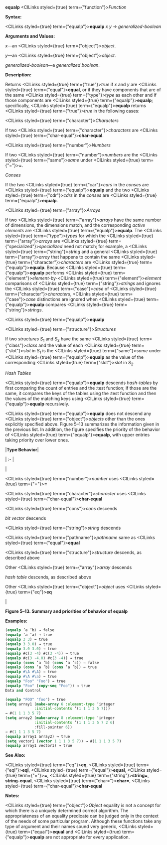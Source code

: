 **equalp** <ClLinks styled={true} term={"function"}><i>Function</i></ClLinks> 



**Syntax:** 



<ClLinks styled={true} term={"equalp"}><b>equalp</b></ClLinks> *x y → generalized-boolean* 



**Arguments and Values:** 



*x*—an <ClLinks styled={true} term={"object"}><i>object</i></ClLinks>. 



*y*—an <ClLinks styled={true} term={"object"}><i>object</i></ClLinks>. 



*generalized-boolean*—a *generalized boolean*. 



**Description:** 



Returns <ClLinks styled={true} term={"true"}><i>true</i></ClLinks> if *x* and *y* are <ClLinks styled={true} term={"equal"}><b>equal</b></ClLinks>, or if they have components that are of the same <ClLinks styled={true} term={"type"}><i>type</i></ClLinks> as each other and if those components are <ClLinks styled={true} term={"equalp"}><b>equalp</b></ClLinks>; specifically, <ClLinks styled={true} term={"equalp"}><b>equalp</b></ClLinks> returns <ClLinks styled={true} term={"true"}><i>true</i></ClLinks> in the following cases: 



<ClLinks styled={true} term={"character"}><i>Characters</i></ClLinks> 



If two <ClLinks styled={true} term={"character"}><i>characters</i></ClLinks> are <ClLinks styled={true} term={"char-equal"}><b>char-equal</b></ClLinks>. 



<ClLinks styled={true} term={"number"}><i>Numbers</i></ClLinks> 



If two <ClLinks styled={true} term={"number"}><i>numbers</i></ClLinks> are the <ClLinks styled={true} term={"same"}><i>same</i></ClLinks> under <ClLinks styled={true} term={"="}><b>=</b></ClLinks>. 



*Conses* 



If the two <ClLinks styled={true} term={"car"}><i>cars</i></ClLinks> in the *conses* are <ClLinks styled={true} term={"equalp"}><b>equalp</b></ClLinks> and the two <ClLinks styled={true} term={"cdr"}><i>cdrs</i></ClLinks> in the *conses* are <ClLinks styled={true} term={"equalp"}><b>equalp</b></ClLinks>. 



<ClLinks styled={true} term={"array"}><i>Arrays</i></ClLinks> 



If two <ClLinks styled={true} term={"array"}><i>arrays</i></ClLinks> have the same number of dimensions, the dimensions match, and the corresponding *active elements* are <ClLinks styled={true} term={"equalp"}><b>equalp</b></ClLinks>. The <ClLinks styled={true} term={"type"}><i>types</i></ClLinks> for which the <ClLinks styled={true} term={"array"}><i>arrays</i></ClLinks> are <ClLinks styled={true} term={"specialized"}><i>specialized</i></ClLinks> need not match; for example, a <ClLinks styled={true} term={"string"}><i>string</i></ClLinks> and a general <ClLinks styled={true} term={"array"}><i>array</i></ClLinks> that happens to contain the same <ClLinks styled={true} term={"character"}><i>characters</i></ClLinks> are <ClLinks styled={true} term={"equalp"}><b>equalp</b></ClLinks>. Because <ClLinks styled={true} term={"equalp"}><b>equalp</b></ClLinks> performs <ClLinks styled={true} term={"element"}><i>element</i></ClLinks>-by-<ClLinks styled={true} term={"element"}><i>element</i></ClLinks> comparisons of <ClLinks styled={true} term={"string"}><i>strings</i></ClLinks> and ignores the <ClLinks styled={true} term={"case"}><i>case</i></ClLinks> of <ClLinks styled={true} term={"character"}><i>characters</i></ClLinks>, <ClLinks styled={true} term={"case"}><i>case</i></ClLinks> distinctions are ignored when <ClLinks styled={true} term={"equalp"}><b>equalp</b></ClLinks> compares <ClLinks styled={true} term={"string"}><i>strings</i></ClLinks>. 















<ClLinks styled={true} term={"equalp"}><b>equalp</b></ClLinks> 



<ClLinks styled={true} term={"structure"}><i>Structures</i></ClLinks> 



If two *structures S*<sub>1</sub> and *S*<sub>2</sub> have the same <ClLinks styled={true} term={"class"}><i>class</i></ClLinks> and the value of each <ClLinks styled={true} term={"slot"}><i>slot</i></ClLinks> in *S*<sub>1</sub> is the <ClLinks styled={true} term={"same"}><i>same</i></ClLinks> under <ClLinks styled={true} term={"equalp"}><b>equalp</b></ClLinks> as the value of the corresponding <ClLinks styled={true} term={"slot"}><i>slot</i></ClLinks> in *S*<sub>2</sub>. 



*Hash Tables* 



<ClLinks styled={true} term={"equalp"}><b>equalp</b></ClLinks> descends *hash-tables* by first comparing the count of entries and the :test function; if those are the same, it compares the keys of the tables using the :test function and then the values of the matching keys using <ClLinks styled={true} term={"equalp"}><b>equalp</b></ClLinks> recursively. 



<ClLinks styled={true} term={"equalp"}><b>equalp</b></ClLinks> does not descend any <ClLinks styled={true} term={"object"}><i>objects</i></ClLinks> other than the ones explicitly specified above. Figure 5–13 summarizes the information given in the previous list. In addition, the figure specifies the priority of the behavior of <ClLinks styled={true} term={"equalp"}><b>equalp</b></ClLinks>, with upper entries taking priority over lower ones. 



|**Type Behavior**|

| :- |

|<p><ClLinks styled={true} term={"number"}><i>number</i></ClLinks> uses <ClLinks styled={true} term={"="}><b>=</b></ClLinks> </p><p><ClLinks styled={true} term={"character"}><i>character</i></ClLinks> uses <ClLinks styled={true} term={"char-equal"}><b>char-equal</b></ClLinks> </p><p><ClLinks styled={true} term={"cons"}><i>cons</i></ClLinks> descends </p><p>*bit vector* descends </p><p><ClLinks styled={true} term={"string"}><i>string</i></ClLinks> descends </p><p><ClLinks styled={true} term={"pathname"}><i>pathname</i></ClLinks> same as <ClLinks styled={true} term={"equal"}><b>equal</b></ClLinks> </p><p><ClLinks styled={true} term={"structure"}><i>structure</i></ClLinks> descends, as described above </p><p>Other <ClLinks styled={true} term={"array"}><i>array</i></ClLinks> descends </p><p>*hash table* descends, as described above </p><p>Other <ClLinks styled={true} term={"object"}><i>object</i></ClLinks> uses <ClLinks styled={true} term={"eq"}><b>eq</b></ClLinks></p>|





**Figure 5–13. Summary and priorities of behavior of equalp** 



**Examples:**
```lisp
(equalp ’a ’b) → false 
(equalp ’a ’a) → true 
(equalp 3 3) → true 
(equalp 3 3.0) → true 
(equalp 3.0 3.0) → true 
(equalp #c(3 -4) #c(3 -4)) → true 
(equalp #c(3 -4.0) #c(3 -4)) → true 
(equalp (cons ’a ’b) (cons ’a ’c)) → false 
(equalp (cons ’a ’b) (cons ’a ’b)) → true 
(equalp #\A #\A) → true 
(equalp #\A #\a) → true 
(equalp "Foo" "Foo") → true 
(equalp "Foo" (copy-seq "Foo")) → true 
Data and Control 

(equalp "FOO" "foo") → true 
(setq array1 (make-array 6 :element-type ’integer 
			 :initial-contents ’(1 1 1 3 5 7))) 
→ #(1 1 1 3 5 7) 
(setq array2 (make-array 8 :element-type ’integer 
			 :initial-contents ’(1 1 1 3 5 7 2 6) 
			 :fill-pointer 6)) 
→ #(1 1 1 3 5 7) 
(equalp array1 array2) → true 
(setq vector1 (vector 1 1 1 3 5 7)) → #(1 1 1 3 5 7) 
(equalp array1 vector1) → true 
```
**See Also:** 



<ClLinks styled={true} term={"eq"}><b>eq</b></ClLinks>, <ClLinks styled={true} term={"eql"}><b>eql</b></ClLinks>, <ClLinks styled={true} term={"equal"}><b>equal</b></ClLinks>, <ClLinks styled={true} term={"="}><b>=</b></ClLinks>, <ClLinks styled={true} term={"string"}><b>string=</b></ClLinks>, **string-equal**, <ClLinks styled={true} term={"char="}><b>char=</b></ClLinks>, <ClLinks styled={true} term={"char-equal"}><b>char-equal</b></ClLinks> 



**Notes:** 



<ClLinks styled={true} term={"object"}><i>Object</i></ClLinks> equality is not a concept for which there is a uniquely determined correct algorithm. The appropriateness of an equality predicate can be judged only in the context of the needs of some particular program. Although these functions take any type of argument and their names sound very generic, <ClLinks styled={true} term={"equal"}><b>equal</b></ClLinks> and <ClLinks styled={true} term={"equalp"}><b>equalp</b></ClLinks> are not appropriate for every application. 



